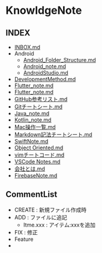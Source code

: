 # KnowldgeNote
## INDEX
- [INBOX.md](INBOX.md)
- Android
  - [Android_Folder_Structure.md](Android/Android_Folder_Structure.md)
  - [Android_note.md](Android/Android_note.md)
  - [AndroidStudio.md](Android/AndroidStudio.md)
- [DevelopmentMethod.md](DevelopmentMethod.md)
- [Flutter_note.md](Flutter_note.md)
- [Flutter_note.md](Flutter_note.md)
- [GitHub参考リスト.md](GitHub参考リスト.md)
- [Gitチートシート.md](Gitチートシート.md)
- [Java_note.md](Java_note.md)
- [Kotlin_note.md](Kotlin_note.md)
- [Mac操作一覧.md](Mac操作一覧.md)
- [Markdown記法チートシート.md](Markdown記法チートシート.md)
- [SwiftNote.md](SwiftNote.md)
- [Object Oriented.md](Object%20Oriented.md)
- [vimチートコード.md](vimチートコード.md)
- [VSCode Notes.md](VSCode%20Notes.md)
- [会社とは.md](会社とは.md)
- [FirebaseNote.md](FirebaseNote.md)

## CommentList
- CREATE : 新規ファイル作成時
- ADD : ファイルに追記
  - Itme.xxx : アイテム:xxxを追加
- FIX : 修正
- Feature
- 